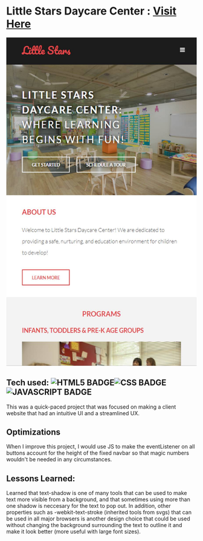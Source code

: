 # Little Stars Daycare Center : <a target="_blank" href="https://jordan-russo.github.io/little-stars-daycare-center/">Visit Here</a>

<a target="_blank" href="https://jordan-russo.github.io/little-stars-daycare-center/">
<img src="images/littlestars.jpg" alt="Little Stars"/>
</a>

## Tech used: ![HTML5 BADGE](https://img.shields.io/static/v1?label=|&message=HTML5&color=23555f&style=plastic&logo=html5)![CSS BADGE](https://img.shields.io/static/v1?label=|&message=CSS3&color=285f65&style=plastic&logo=css3)![JAVASCRIPT BADGE](https://img.shields.io/static/v1?label=|&message=JAVASCRIPT&color=3c7f5d&style=plastic&logo=javascript)


This was a quick-paced project that was focused on making a client website that had an intuitive UI and a streamlined UX.

## Optimizations

When I improve this project, I would use JS to make the eventListener on all buttons account for the height of the fixed navbar so that magic numbers wouldn't be needed in any circumstances.

## Lessons Learned:

Learned that text-shadow is one of many tools that can be used to make text more visible from a background, and that sometimes using more than one shadow is neccesary for the text to pop out. In addition, other properties such as -webkit-text-stroke (inherited tools from svgs) that can be used in all major browsers is another design choice that could be used without changing the background surrounding the text to outline it and make it look better (more useful with large font sizes).
